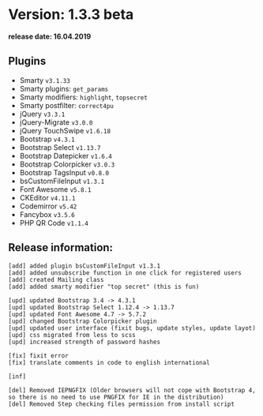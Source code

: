 Version: 1.3.3 beta
========================
**release date:	16.04.2019**

Plugins
-------
- Smarty                `v3.1.33`
- Smarty plugins:       `get_params`
- Smarty modifiers:     `highlight`, `topsecret`
- Smarty postfilter:    `correct4pu`
- jQuery                `v3.3.1`
- jQuery-Migrate        `v3.0.0`
- jQuery TouchSwipe     `v1.6.18`
- Bootstrap             `v4.3.1`
- Bootstrap Select      `v1.13.7`
- Bootstrap Datepicker  `v1.6.4`
- Bootstrap Colorpicker `v3.0.3`
- Bootstrap TagsInput   `v0.8.0`
- bsCustomFileInput     `v1.3.1`
- Font Awesome          `v5.8.1`
- CKEditor              `v4.11.1`
- Codemirror            `v5.42`
- Fancybox	        `v3.5.6`
- PHP QR Code           `v1.1.4`


Release information:
-------------
	[add] added plugin bsCustomFileInput v1.3.1
	[add] added unsubscribe function in one click for registered users
	[add] created Mailing class
	[add] added smarty modifier "top secret" (this is fun)
	
	[upd] updated Bootstrap 3.4 -> 4.3.1 
	[upd] updated Bootstrap Select 1.12.4 -> 1.13.7 
	[upd] updated Font Awesome 4.7 -> 5.7.2 
	[upd] changed Bootstrap Colorpicker plugin
	[upd] updated user interface (fixit bugs, update styles, update layot)
	[upd] css migrated from less to scss
	[upd] increased strength of password hashes
	
	[fix] fixit error
	[fix] translate comments in code to english international
	
	[inf] 
	
	[del] Removed IEPNGFIX (Older browsers will not cope with Bootstrap 4, so there is no need to use PNGFIX for IE in the distribution)
	[del] Removed Step checking files permission from install script